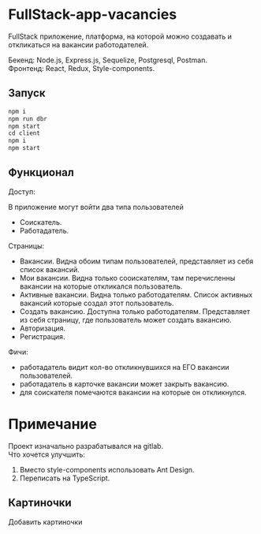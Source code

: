 # FullStack-app-vacancies

FullStack приложение, платформа, на которой можно создавать и откликаться на вакансии работодателей.<br>

Бекенд: Node.js, Express.js, Sequelize, Postgresql, Postman.<br>
Фронтенд: React, Redux, Style-components. 

## Запуск

```bash
npm i
npm run dbr
npm start
сd client
npm i
npm start
```

## Функционал

Доступ:

В приложение могут войти два типа пользователей
- Соискатель. 
- Работадатель.

Страницы:

- Вакансии. Видна обоим типам пользователей, представляет из себя список вакансий. 
- Мои вакансии. Видна только сооискателям, там перечисленны вакансии на которые откликался пользователь. 
- Активные вакансии. Видна только работодателям. Список активных вакансий которые создал этот пользователь. 
- Создать вакансию. Доступна только работодателям. Представляет из себя страницу, где пользователь может создать вакансию. 
- Авторизация. 
- Регистрация. 

Фичи:

- работадатель видит кол-во откликнувшихся на ЕГО вакансии пользователей.
- работадатель в карточке вакансии может закрыть вакансию. 
- для соискателя помечаются вакансии на которые он откликнулся.

# Примечание

Проект изначально разрабатывался на gitlab.<br>
Что хочется улучшить:
1. Вместо style-components использовать Ant Design.
2. Переписать на TypeScript.

## Картиночки

Добавить картиночки

